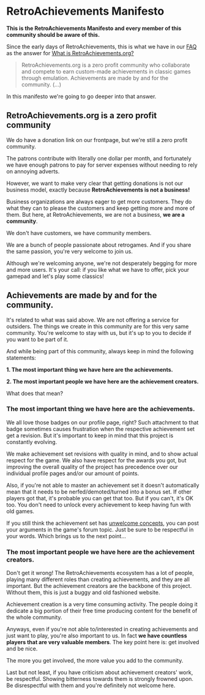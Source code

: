 # RetroAchievements Manifesto

**This is the RetroAchievements Manifesto and every member of this community should be aware of this.**

Since the early days of RetroAchievements, this is what we have in our [FAQ](/general/faq) as the answer for [What is RetroAchievements.org?](/general/faq#what-is-retroachievementsorg)

> RetroAchievements.org is a zero profit community who collaborate and compete to earn custom-made achievements in classic games through emulation. Achievements are made by and for the community. (...)

In this manifesto we're going to go deeper into that answer.

## RetroAchievements.org is a zero profit community

We do have a donation link on our frontpage, but we're still a zero profit community.

The patrons contribute with literally one dollar per month, and fortunately we have enough patrons to pay for server expenses without needing to rely on annoying adverts.

However, we want to make very clear that getting donations is not our business model, exactly because **RetroAchievements is not a business!**

Business organizations are always eager to get more customers. They do what they can to please the customers and keep getting more and more of them. But here, at RetroAchievements, we are not a business, **we are a community**.

We don't have customers, we have community members.

We are a bunch of people passionate about retrogames. And if you share the same passion, you're very welcome to join us.

Although we're welcoming anyone, we're not desperately begging for more and more users. It's your call: if you like what we have to offer, pick your gamepad and let's play some classics!

## Achievements are made by and for the community.

It's related to what was said above. We are not offering a service for outsiders. The things we create in this community are for this very same community. You're welcome to stay with us, but it's up to you to decide if you want to be part of it.

And while being part of this community, always keep in mind the following statements:

**1. The most important thing we have here are the achievements.**

**2. The most important people we have here are the achievement creators.**

What does that mean?

### The most important thing we have here are the achievements.

We all love those badges on our profile page, right? Such attachment to that badge sometimes causes frustration when the respective achievement set get a revision. But it's important to keep in mind that this project is constantly evolving.

We make achievement set revisions with quality in mind, and to show actual respect for the game. We also have respect for the awards you got, but improving the overall quality of the project has precedence over our individual profile pages and/or our amount of points.

Also, if you're not able to master an achievement set it doesn't automatically mean that it needs to be nerfed/demoted/turned into a bonus set. If other players got that, it's probable you can get that too. But if you can't, it's OK too. You don't need to unlock every achievement to keep having fun with old games.

If you still think the achievement set has [unwelcome concepts](/guidelines/developers/code-of-conduct#unwelcome-concepts), you can post your arguments in the game's forum topic. Just be sure to be respectful in your words. Which brings us to the next point...

### The most important people we have here are the achievement creators.

Don't get it wrong! The RetroAchievements ecosystem has a lot of people, playing many different roles than creating achievements, and they are all important. But the achievement creators are the backbone of this project. Without them, this is just a buggy and old fashioned website.

Achievement creation is a very time consuming activity. The people doing it dedicate a big portion of their free time producing content for the benefit of the whole community.

Anyways, even if you're not able to/interested in creating achievements and just want to play, you're also important to us. In fact **we have countless players that are very valuable members**. The key point here is: get involved and be nice.

The more you get involved, the more value you add to the community.

Last but not least, if you have criticism about achievement creators' work, be respectful. Showing bitterness towards them is strongly frowned upon. Be disrespectful with them and you're definitely not welcome here.
